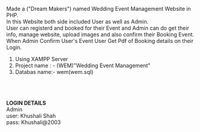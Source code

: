 Made a ("Dream Makers") named Wedding Event Management Website in PHP. <br/>
In this Website both side included User as well as Admin. <br/>
User can registerd and booked for their Event and Admin can do get their info, manage website, upload images and also confirm their Booking Event. <br/>
When Admin Confirm User's Event User Get Pdf of Booking details on their Login. <br/>

1. Using XAMPP Server  <br/>
2. Project name : - (WEM)"Wedding Event Management" <br/>
3. Databas name:- wem(wem.sql)<br/>


<br/><br/><br/>
**LOGIN DETAILS** <br/>
Admin<br/>
user: Khushali Shah<br/>
pass: Khushali@2003<br/>

<br/><br/>
